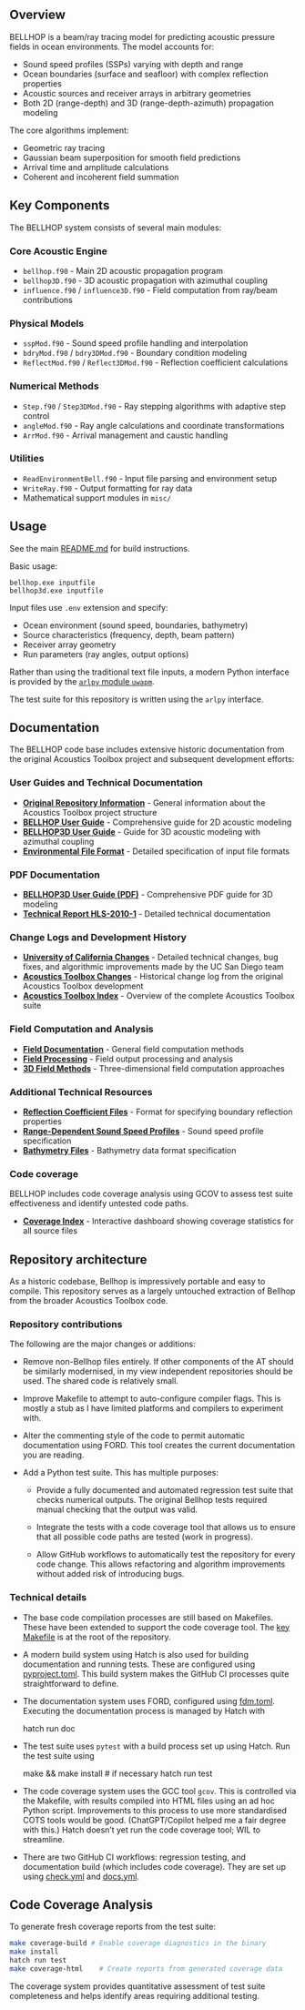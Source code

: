 
## Overview

BELLHOP is a beam/ray tracing model for predicting acoustic pressure fields in ocean environments. The model accounts for:

- Sound speed profiles (SSPs) varying with depth and range
- Ocean boundaries (surface and seafloor) with complex reflection properties  
- Acoustic sources and receiver arrays in arbitrary geometries
- Both 2D (range-depth) and 3D (range-depth-azimuth) propagation modeling

The core algorithms implement:
- Geometric ray tracing 
- Gaussian beam superposition for smooth field predictions
- Arrival time and amplitude calculations
- Coherent and incoherent field summation

## Key Components

The BELLHOP system consists of several main modules:

### Core Acoustic Engine
- `bellhop.f90` - Main 2D acoustic propagation program
- `bellhop3D.f90` - 3D acoustic propagation with azimuthal coupling
- `influence.f90` / `influence3D.f90` - Field computation from ray/beam contributions

### Physical Models  
- `sspMod.f90` - Sound speed profile handling and interpolation
- `bdryMod.f90` / `bdry3DMod.f90` - Boundary condition modeling
- `ReflectMod.f90` / `Reflect3DMod.f90` - Reflection coefficient calculations

### Numerical Methods
- `Step.f90` / `Step3DMod.f90` - Ray stepping algorithms with adaptive step control
- `angleMod.f90` - Ray angle calculations and coordinate transformations
- `ArrMod.f90` - Arrival management and caustic handling

### Utilities
- `ReadEnvironmentBell.f90` - Input file parsing and environment setup
- `WriteRay.f90` - Output formatting for ray data
- Mathematical support modules in `misc/`


## Usage

See the main [README.md](../README.md) for build instructions.

Basic usage:
```
bellhop.exe inputfile  
bellhop3d.exe inputfile
```

Input files use `.env` extension and specify:
- Ocean environment (sound speed, boundaries, bathymetry)
- Source characteristics (frequency, depth, beam pattern)  
- Receiver array geometry
- Run parameters (ray angles, output options)

Rather than using the traditional text file inputs, a modern Python interface is provided by the [`arlpy` module `uwapm`](https://arlpy.readthedocs.io/en/latest/uwapm.html).

The test suite for this repository is written using the `arlpy` interface.


## Documentation

The BELLHOP code base includes extensive historic documentation from the original 
Acoustics Toolbox project and subsequent development efforts:

### User Guides and Technical Documentation
- **[Original Repository Information](media/index.htm)** - General information about the Acoustics Toolbox project structure
- **[BELLHOP User Guide](media/bellhop.htm)** - Comprehensive guide for 2D acoustic modeling
- **[BELLHOP3D User Guide](media/bellhop3d.htm)** - Guide for 3D acoustic modeling with azimuthal coupling
- **[Environmental File Format](media/EnvironmentalFile.htm)** - Detailed specification of input file formats

### PDF Documentation
- **[BELLHOP3D User Guide (PDF)](media/Bellhop3D%20User%20Guide%202016_7_25.pdf)** - Comprehensive PDF guide for 3D modeling
- **[Technical Report HLS-2010-1](media/HLS-2010-1.pdf)** - Detailed technical documentation

### Change Logs and Development History
- **[University of California Changes](media/CHANGES.md)** - Detailed technical changes, bug fixes, and algorithmic improvements made by the UC San Diego team
- **[Acoustics Toolbox Changes](media/at_changes.md)** - Historical change log from the original Acoustics Toolbox development
- **[Acoustics Toolbox Index](media/at_index.htm)** - Overview of the complete Acoustics Toolbox suite

### Field Computation and Analysis
- **[Field Documentation](media/fields.htm)** - General field computation methods
- **[Field Processing](media/field.htm)** - Field output processing and analysis
- **[3D Field Methods](media/field3d.htm)** - Three-dimensional field computation approaches

### Additional Technical Resources
- **[Reflection Coefficient Files](media/ReflectionCoefficientFile.htm)** - Format for specifying boundary reflection properties
- **[Range-Dependent Sound Speed Profiles](media/RangeDepSSPFile.htm)** - Sound speed profile specification
- **[Bathymetry Files](media/ATI_BTY_File.htm)** - Bathymetry data format specification

### Code coverage

BELLHOP includes code coverage analysis using GCOV to assess test suite effectiveness and identify untested code paths.

- **[Coverage Index](media/coverage-index.html)** - Interactive dashboard showing coverage statistics for all source files
 

## Repository architecture 

As a historic codebase, Bellhop is impressively portable and easy to compile.
This repository serves as a largely untouched extraction of Bellhop from the broader Acoustics Toolbox code.

### Repository contributions

The following are the major changes or additions:

* Remove non-Bellhop files entirely. If other components of the AT should be similarly modernised, in my view independent repositories should be used. The shared code is relatively small.

* Improve Makefile to attempt to auto-configure compiler flags. This is mostly a stub as I have limited platforms and compilers to experiment with.

* Alter the commenting style of the code to permit automatic documentation using  FORD. This tool creates the current documentation you are reading.

* Add a Python test suite. This has multiple purposes:

    * Provide a fully documented and automated regression test suite that checks numerical outputs. The original Bellhop tests required manual checking that the output was valid.
 
    * Integrate the tests with a code coverage tool that allows us to ensure that all possible code paths are tested (work in progress). 

    * Allow GitHub workflows to automatically test the repository for every code change. This allows refactoring and algorithm improvements without added risk of introducing bugs.  

### Technical details

* The base code compilation processes are  still based on Makefiles. These have been extended to support the code coverage tool. The [key Makefile](https://github.com/AUMAG/bellhop/blob/main/Makefile) is at the root of the repository.

* A modern build system using Hatch is also used for building documentation and running tests. These are configured using [pyproject.toml](https://github.com/AUMAG/bellhop/blob/main/pyproject.toml). This build system makes the GitHub CI processes quite straightforward to define.

* The documentation system uses FORD, configured using [fdm.toml](https://github.com/AUMAG/bellhop/blob/main/fpm.toml). Executing the documentation process is managed by Hatch with

    hatch run doc 

* The test suite uses `pytest` with a build process set up using Hatch. Run the test suite using

    make && make install # if necessary
    hatch run test 

* The code coverage system uses the GCC tool `gcov`. This is controlled via the Makefile, with results compiled into HTML files using an ad hoc Python script. Improvements to this process to use more standardised COTS tools would be good. (ChatGPT/Copilot helped me a fair degree with this.) Hatch doesn’t yet run the code coverage tool; WIL to streamline.

* There are two GitHub CI workflows: regression testing, and documentation build (which includes code coverage). They are set up using [check.yml](https://github.com/AUMAG/bellhop/blob/main/.github/workflows/check.yml) and [docs.yml](https://github.com/AUMAG/bellhop/blob/main/.github/workflows/docs.yml).

## Code Coverage Analysis
 
To generate fresh coverage reports from the test suite:
```bash
make coverage-build # Enable coverage diagnostics in the binary
make install
hatch run test
make coverage-html    # Create reports from generated coverage data
```

The coverage system provides quantitative assessment of test suite completeness and helps identify areas requiring additional testing.